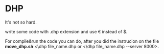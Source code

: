 # DHP
It's not so hard. 

write some code with .dhp extension and use € instead of $.

For compile&run the code you can do, after you did the instrucion on the file <b>move_dhp.sh</b> <\dhp file_name.dhp or <\dhp file_name.dhp --server 8000>.